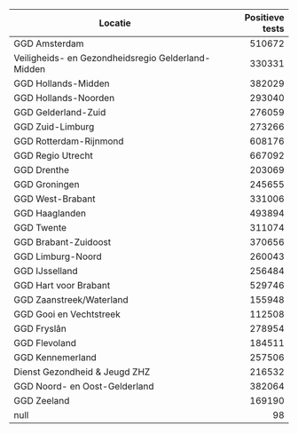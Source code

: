 | Locatie | Positieve tests |
|---------|----------------:|
| GGD Amsterdam                            | 510672 |
| Veiligheids- en Gezondheidsregio Gelderland-Midden | 330331 |
| GGD Hollands-Midden                      | 382029 |
| GGD Hollands-Noorden                     | 293040 |
| GGD Gelderland-Zuid                      | 276059 |
| GGD Zuid-Limburg                         | 273266 |
| GGD Rotterdam-Rijnmond                   | 608176 |
| GGD Regio Utrecht                        | 667092 |
| GGD Drenthe                              | 203069 |
| GGD Groningen                            | 245655 |
| GGD West-Brabant                         | 331006 |
| GGD Haaglanden                           | 493894 |
| GGD Twente                               | 311074 |
| GGD Brabant-Zuidoost                     | 370656 |
| GGD Limburg-Noord                        | 260043 |
| GGD IJsselland                           | 256484 |
| GGD Hart voor Brabant                    | 529746 |
| GGD Zaanstreek/Waterland                 | 155948 |
| GGD Gooi en Vechtstreek                  | 112508 |
| GGD Fryslân                              | 278954 |
| GGD Flevoland                            | 184511 |
| GGD Kennemerland                         | 257506 |
| Dienst Gezondheid & Jeugd ZHZ            | 216532 |
| GGD Noord- en Oost-Gelderland            | 382064 |
| GGD Zeeland                              | 169190 |
| null                                     |    98 |
